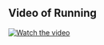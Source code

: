 ## Video of Running

[![Watch the video](https://i.imgur.com/vKb2F1B.png)](https://youtu.be/Fny_iFBae4c)

